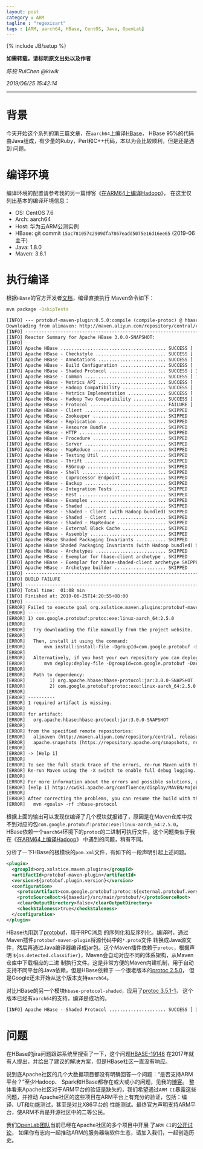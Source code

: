 ```yaml
---
layout: post
category : ARM
tagline : "regexisart"
tags : [ARM, aarch64, HBase, CentOS, Java, OpenLab]
---
```

{% include JB/setup %}

**如需转载，请标明原文出处以及作者**

*陈锐 RuiChen @kiwik*

*2019/06/25 15:42:14*

----------

# 背景 #

今天开始这个系列的第三篇文章，在`aarch64`上编译[HBase](https://github.com/apache/hbase)，
HBase 95%的代码由Java组成，有少量的Ruby，Perl和C++代码，本以为会比较顺利，但是还是遇到
问题。

# 编译环境 #

编译环境的配置请参考我的另一篇博客《[在ARM64上编译Hadoop](https://kiwik.github.io/arm/2019/05/20/%E5%9C%A8-ARM64-%E4%B8%8A%E7%BC%96%E8%AF%91-Hadoop)》，
在这里仅列出基本的编译环境信息：

- OS: CentOS 7.6
- Arch: aarch64
- Host: 华为云ARM公测实例
- HBase: git commit `15ac781057c2909dfa7867eadd5075e16d16ee65` (2019-06主干)
- Java: 1.8.0
- Maven: 3.6.1

# 执行编译 #

根据`HBase`的官方开发者[文档](http://hbase.apache.org/book.html#build)，编译直接执行
Maven命令如下：

```bash
mvn package -DskipTests
```

```txt
[INFO] --- protobuf-maven-plugin:0.5.0:compile (compile-protoc) @ hbase-protocol ---
Downloading from alimaven: http://maven.aliyun.com/repository/central/com/google/protobuf/protoc/2.5.0/protoc-2.5.0-linux-aarch_64.exe
[INFO] ------------------------------------------------------------------------
[INFO] Reactor Summary for Apache HBase 3.0.0-SNAPSHOT:
[INFO] 
[INFO] Apache HBase ....................................... SUCCESS [  5.884 s]
[INFO] Apache HBase - Checkstyle .......................... SUCCESS [  3.614 s]
[INFO] Apache HBase - Annotations ......................... SUCCESS [  1.053 s]
[INFO] Apache HBase - Build Configuration ................. SUCCESS [  0.146 s]
[INFO] Apache HBase - Shaded Protocol ..................... SUCCESS [ 35.803 s]
[INFO] Apache HBase - Common .............................. SUCCESS [ 10.359 s]
[INFO] Apache HBase - Metrics API ......................... SUCCESS [  1.553 s]
[INFO] Apache HBase - Hadoop Compatibility ................ SUCCESS [  2.283 s]
[INFO] Apache HBase - Metrics Implementation .............. SUCCESS [  1.470 s]
[INFO] Apache HBase - Hadoop Two Compatibility ............ SUCCESS [  3.299 s]
[INFO] Apache HBase - Protocol ............................ FAILURE [  0.933 s]
[INFO] Apache HBase - Client .............................. SKIPPED
[INFO] Apache HBase - Zookeeper ........................... SKIPPED
[INFO] Apache HBase - Replication ......................... SKIPPED
[INFO] Apache HBase - Resource Bundle ..................... SKIPPED
[INFO] Apache HBase - HTTP ................................ SKIPPED
[INFO] Apache HBase - Procedure ........................... SKIPPED
[INFO] Apache HBase - Server .............................. SKIPPED
[INFO] Apache HBase - MapReduce ........................... SKIPPED
[INFO] Apache HBase - Testing Util ........................ SKIPPED
[INFO] Apache HBase - Thrift .............................. SKIPPED
[INFO] Apache HBase - RSGroup ............................. SKIPPED
[INFO] Apache HBase - Shell ............................... SKIPPED
[INFO] Apache HBase - Coprocessor Endpoint ................ SKIPPED
[INFO] Apache HBase - Backup .............................. SKIPPED
[INFO] Apache HBase - Integration Tests ................... SKIPPED
[INFO] Apache HBase - Rest ................................ SKIPPED
[INFO] Apache HBase - Examples ............................ SKIPPED
[INFO] Apache HBase - Shaded .............................. SKIPPED
[INFO] Apache HBase - Shaded - Client (with Hadoop bundled) SKIPPED
[INFO] Apache HBase - Shaded - Client ..................... SKIPPED
[INFO] Apache HBase - Shaded - MapReduce .................. SKIPPED
[INFO] Apache HBase - External Block Cache ................ SKIPPED
[INFO] Apache HBase - Assembly ............................ SKIPPED
[INFO] Apache HBase Shaded Packaging Invariants ........... SKIPPED
[INFO] Apache HBase Shaded Packaging Invariants (with Hadoop bundled) SKIPPED
[INFO] Apache HBase - Archetypes .......................... SKIPPED
[INFO] Apache HBase - Exemplar for hbase-client archetype . SKIPPED
[INFO] Apache HBase - Exemplar for hbase-shaded-client archetype SKIPPED
[INFO] Apache HBase - Archetype builder ................... SKIPPED
[INFO] ------------------------------------------------------------------------
[INFO] BUILD FAILURE
[INFO] ------------------------------------------------------------------------
[INFO] Total time:  01:08 min
[INFO] Finished at: 2019-06-25T14:20:55+08:00
[INFO] ------------------------------------------------------------------------
[ERROR] Failed to execute goal org.xolstice.maven.plugins:protobuf-maven-plugin:0.5.0:compile (compile-protoc) on project hbase-protocol: Missing:
[ERROR] ----------
[ERROR] 1) com.google.protobuf:protoc:exe:linux-aarch_64:2.5.0
[ERROR] 
[ERROR]   Try downloading the file manually from the project website.
[ERROR] 
[ERROR]   Then, install it using the command: 
[ERROR]       mvn install:install-file -DgroupId=com.google.protobuf -DartifactId=protoc -Dversion=2.5.0 -Dclassifier=linux-aarch_64 -Dpackaging=exe -Dfile=/path/to/file
[ERROR] 
[ERROR]   Alternatively, if you host your own repository you can deploy the file there: 
[ERROR]       mvn deploy:deploy-file -DgroupId=com.google.protobuf -DartifactId=protoc -Dversion=2.5.0 -Dclassifier=linux-aarch_64 -Dpackaging=exe -Dfile=/path/to/file -Durl=[url] -DrepositoryId=[id]
[ERROR] 
[ERROR]   Path to dependency: 
[ERROR]         1) org.apache.hbase:hbase-protocol:jar:3.0.0-SNAPSHOT
[ERROR]         2) com.google.protobuf:protoc:exe:linux-aarch_64:2.5.0
[ERROR] 
[ERROR] ----------
[ERROR] 1 required artifact is missing.
[ERROR] 
[ERROR] for artifact: 
[ERROR]   org.apache.hbase:hbase-protocol:jar:3.0.0-SNAPSHOT
[ERROR] 
[ERROR] from the specified remote repositories:
[ERROR]   alimaven (http://maven.aliyun.com/repository/central, releases=true, snapshots=false),
[ERROR]   apache.snapshots (https://repository.apache.org/snapshots, releases=false, snapshots=true)
[ERROR] 
[ERROR] -> [Help 1]
[ERROR] 
[ERROR] To see the full stack trace of the errors, re-run Maven with the -e switch.
[ERROR] Re-run Maven using the -X switch to enable full debug logging.
[ERROR] 
[ERROR] For more information about the errors and possible solutions, please read the following articles:
[ERROR] [Help 1] http://cwiki.apache.org/confluence/display/MAVEN/MojoExecutionException
[ERROR] 
[ERROR] After correcting the problems, you can resume the build with the command
[ERROR]   mvn <goals> -rf :hbase-protocol
```

根据上面的输出可以发现仅编译了几个模块就报错了，原因是在Maven仓库中找不到对应的包`com.google.protobuf:protoc:exe:linux-aarch_64:2.5.0`，
HBase依赖一个`aarch64`环境下的`protoc`的二进制可执行文件，这个问题类似于我在《[在ARM64上编译Hadoop](https://kiwik.github.io/arm/2019/05/20/%E5%9C%A8-ARM64-%E4%B8%8A%E7%BC%96%E8%AF%91-Hadoop)》
中遇到的问题，稍有不同。

分析了一下HBase的根模块的`pom.xml`文件，有如下的一段声明引起上述问题。

```xml
<plugin>
  <groupId>org.xolstice.maven.plugins</groupId>
  <artifactId>protobuf-maven-plugin</artifactId>
  <version>${protobuf.plugin.version}</version>
  <configuration>
    <protocArtifact>com.google.protobuf:protoc:${external.protobuf.version}:exe:${os.detected.classifier}</protocArtifact>
    <protoSourceRoot>${basedir}/src/main/protobuf/</protoSourceRoot>
    <clearOutputDirectory>false</clearOutputDirectory>
    <checkStaleness>true</checkStaleness>
  </configuration>
</plugin>
```

HBase也用到了[protobuf](https://github.com/protocolbuffers/protobuf)，用于RPC消息
的序列化和反序列化。编译时，通过Maven插件`protobuf-maven-plugin`将源代码中的`*.proto`文件
转换成Java源文件，然后再通过Java编译器编译成jar包。这个Maven插件依赖于`protoc`，根据声明
`${os.detected.classifier}`，Maven会自动对应不同的体系架构，从Maven仓库中下载相应的二进
制执行文件。这是非常方便的Maven内建机制，用于自动支持不同平台的Java依赖，但是HBase依赖于
一个很老版本的[protoc 2.5.0](https://search.maven.org/artifact/com.google.protobuf/protoc/2.5.0/pom)，
但是Google还未开始从这个版本支持`aarch64`。

对比HBase的另一个模块`hbase-protocol-shaded`，应用了[protoc 3.5.1-1](https://search.maven.org/artifact/com.google.protobuf/protoc/3.5.1-1/pom)，
这个版本已经有`aarch64`的支持，编译是成功的。

```txt
[INFO] Apache HBase - Shaded Protocol ..................... SUCCESS [ 35.803 s]
```

# 问题 #

在HBase的jira问题跟踪系统里搜索了一下，这个问题[HBASE-19146](https://issues.apache.org/jira/browse/HBASE-19146)
在2017年就有人提出，并给出了建议的解决方案，但是HBase社区一直没有响应。

说到底Apache社区的几个大数据项目都没有明确回答一个问题：“是否支持ARM平台？”至少Hadoop、
Spark和HBase都存在或大或小的问题，见我的[博客](https://kiwik.github.io/categories.html#ARM-ref)。
整体看来Apache社区对于ARM平台的验证是缺失的，我们希望通过`ARM CI`暴露这些问题，并推动
Apache社区的这些项目在ARM平台上有充分的验证，包括：编译、UT和功能测试，甚至是对比X86平台的
性能测试。最终官方声明支持ARM平台，使ARM不再是开源社区中的二等公民。

我们[OpenLab团队](https://github.com/theopenlab)当前已经在Apache社区的多个项目中开展
了`ARM CI`的[公开讨论](https://lists.apache.org/thread.html/7171c11759ca82301e222787df04afcdd02c744d753bc87a7096320f@%3Cdev.hbase.apache.org%3E)，
如果你有志向一起推动ARM的服务器端软件生态，请加入我们，一起创造历史。
